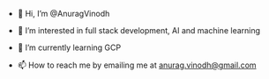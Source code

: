 - 👋 Hi, I’m @AnuragVinodh

- 👀 I’m interested in full stack development, AI and machine learning
- 🌱 I’m currently learning GCP 
- 📫 How to reach me by emailing me at anurag.vinodh@gmail.com

<!---
AnuragVinodh/AnuragVinodh is a ✨ special ✨ repository because its `README.md` (this file) appears on your GitHub profile.
You can click the Preview link to take a look at your changes.
--->

